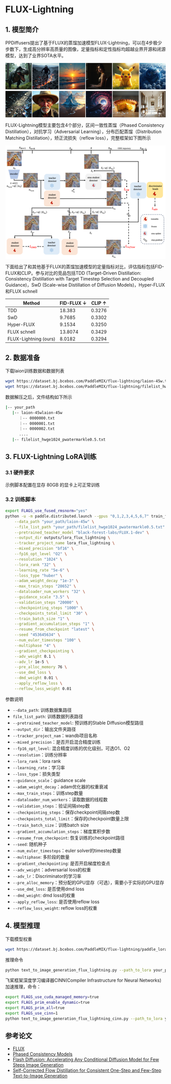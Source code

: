 # FLUX-Lightning

## 1. 模型简介

PPDiffusers提出了基于FLUX的蒸馏加速模型FLUX-Lightning，可以在4步极少步数下，生成高分辨率高质量的图像，定量指标和定性指标均超越业界开源和闭源模型，达到了业界SOTA水平。
<p align="center">
  <img src="assets/flux-lightning.png" align="middle" />
</p>

FLUX-Lightning模型主要包含4个部分，区间一致性蒸馏（Phased Consistency Distillation），对抗学习（Adversarial Learning），分布匹配蒸馏（Distribution Matching Distillation），矫正流损失（reflow loss），完整框架如下图所示
<p align="center">
  <img src="assets/flux-lightning-framework.png" align="middle" />
</p>

下面给出了和其他基于FLUX的蒸馏加速模型的定量指标对比，评估指标包括FID-FLUX和CLIP。参与对比的竞品包括TDD (Target-Driven Distillation: Consistency Distillation with Target Timestep Selection and Decoupled Guidance)，SwD (Scale-wise Distillation of Diffusion Models)，Hyper-FLUX和FLUX schnell

| Method                | FID-FLUX ↓ | CLIP ↑  |
|-----------------------|------------|---------|
| TDD                   | 18.383     | 0.3276  |
| SwD                   | 9.7685     | 0.3302  |
| Hyper-FLUX            | 9.1534     | 0.3250  |
| FLUX schnell          | 13.8074    | 0.3429  |
| FLUX-Lightning (ours) | 8.0182     | 0.3294  |


## 2. 数据准备

下载laion训练数据和数据列表

```bash
wget https://dataset.bj.bcebos.com/PaddleMIX/flux-lightning/laion-45w.tar.gz
wget https://dataset.bj.bcebos.com/PaddleMIX/flux-lightning/filelist_hwge1024_pwatermarkle0.5.txt
```

数据解压之后，文件结构如下所示

```bash
|-- your_path
   |-- laion-45wlaion-45w
      ｜-- 0000000.txt
      ｜-- 0000001.txt
      ｜-- 0000002.txt
      ....
   |-- filelist_hwge1024_pwatermarkle0.5.txt
```

## 3. FLUX-Lightning LoRA训练

### 3.1 硬件要求

示例脚本配置在显存 80GB 的显卡上可正常训练

### 3.2 训练脚本

```bash
export FLAGS_use_fused_rmsnorm="yes"
python -u -m paddle.distributed.launch --gpus "0,1,2,3,4,5,6,7" train_flux_lightning_lora.py \
    --data_path "your_path/laion-45w" \
    --file_list_path "your_path/filelist_hwge1024_pwatermarkle0.5.txt" \
    --pretrained_teacher_model "black-forest-labs/FLUX.1-dev" \
    --output_dir outputs/lora_flux_lightning \
    --tracker_project_name lora_flux_lightning \
    --mixed_precision "bf16" \
    --fp16_opt_level "O2" \
    --resolution "1024" \
    --lora_rank "32" \
    --learning_rate "5e-6" \
    --loss_type "huber" \
    --adam_weight_decay "1e-3" \
    --max_train_steps "28652" \
    --dataloader_num_workers "32" \
    --guidance_scale "3.5" \
    --validation_steps "20000" \
    --checkpointing_steps "1000" \
    --checkpoints_total_limit "30" \
    --train_batch_size "1" \
    --gradient_accumulation_steps "1" \
    --resume_from_checkpoint "latest" \
    --seed "453645634" \
    --num_euler_timesteps "100" \
    --multiphase "4" \
    --gradient_checkpointing \
    --adv_weight 0.1 \
    --adv_lr 1e-5 \
    --pre_alloc_memory 76 \
    --use_dmd_loss \
    --dmd_weight 0.01 \
    --apply_reflow_loss \
    --reflow_loss_weight 0.01
```
参数说明
* `--data_path`: 训练数据集路径
* `file_list_path`: 训练数据列表路径
* `--pretrained_teacher_model`: 预训练的Stable Diffusion模型路径
* `--output_dir`：输出文件夹路径
* `--tracker_project_nam`：wandb项目名称
* `--mixed_precision`：是否开启混合精度训练
* `--fp16_opt_level`: 混合精度训练的优化级别，可选O1、O2
* `--resolution`：训练分辨率
* `--lora_rank`：lora rank
* `--learning_rate`：学习率
* `--loss_type`：损失类型
* `--guidance_scale`：guidance scale
* `--adam_weight_decay`：adam优化器的权重衰减
* `--max_train_steps`：训练step数量
* `--dataloader_num_workers`：读取数据的线程数
* `--validation_steps`：验证间隔step数
* `--checkpointing_steps`：保存checkpoint间隔step数
* `--checkpoints_total_limit`：保存的checkpoint数量上限
* `--train_batch_size`：训练batch size
* `--gradient_accumulation_steps`：梯度累积步数
* `--resume_from_checkpoint`: 恢复训练的checkpoint路径
* `--seed`: 随机种子
* `--num_euler_timesteps`：euler solver的timestep数量
* `--multiphase`: 多阶段的数量
* `--gradient_checkpointing`: 是否开启梯度检查点
* `--adv_weight`：adversarial loss的权重
* `--adv_lr`：Discriminator的学习率
* `--pre_alloc_memory`：预分配的GPU显存（可选），需要小于实际的GPU显存
* `--use_dmd_loss`: 是否使用dmd loss
* `--dmd_weight`: dmd loss的权重
* `--apply_reflow_loss`: 是否使用reflow loss
* `--reflow_loss_weight`: reflow loss的权重

## 4. 模型推理

下载模型权重
```bash
wget https://dataset.bj.bcebos.com/PaddleMIX/flux-lightning/paddle_lora_weights.safetensors
```
推理命令
```bash
python text_to_image_generation_flux_lightning.py --path_to_lora your_path/paddle_lora_weights.safetensors --prompt "a beautiful girl" --output_dir ./
```

飞桨框架深度学习编译器CINN(Compiler Infrastructure for Neural Networks)加速推理，命令：
```bash
export FLAGS_use_cuda_managed_memory=true
export FLAGS_prim_enable_dynamic=true
export FLAGS_prim_all=true
export FLAGS_use_cinn=1
python text_to_image_generation_flux_lightning_cinn.py --path_to_lora your_path/paddle_lora_weights.safetensors --prompt "a beautiful girl" --output_dir ./ --inference_optimize
```

## 参考论文
- [FLUX](https://github.com/black-forest-labs/flux)
- [Phased Consistency Models](https://arxiv.org/abs/2405.18407)
- [Flash Diffusion: Accelerating Any Conditional Diffusion Model for Few Steps Image Generation](https://arxiv.org/abs/2406.02347)
- [Self-Corrected Flow Distillation for Consistent One-Step and Few-Step Text-to-Image Generation](https://arxiv.org/abs/2412.16906)
